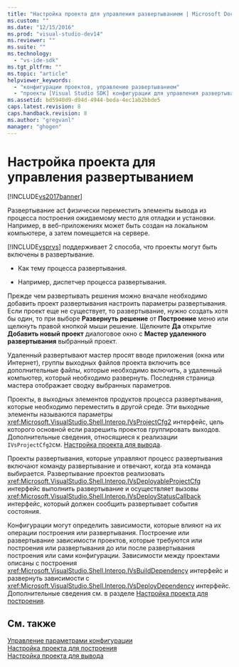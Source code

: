 ```yaml
---
title: "Настройка проекта для управления развертыванием | Microsoft Docs"
ms.custom: ""
ms.date: "12/15/2016"
ms.prod: "visual-studio-dev14"
ms.reviewer: ""
ms.suite: ""
ms.technology: 
  - "vs-ide-sdk"
ms.tgt_pltfrm: ""
ms.topic: "article"
helpviewer_keywords: 
  - "конфигурации проектов, управление развертыванием"
  - "проекты [Visual Studio SDK] конфигурации для управления развертыванием"
ms.assetid: bd5940d9-d94d-4944-beda-4ec1ab2bbde5
caps.latest.revision: 8
caps.handback.revision: 8
ms.author: "gregvanl"
manager: "ghogen"
---
```

# Настройка проекта для управления развертыванием
[!INCLUDE[vs2017banner](../../code-quality/includes/vs2017banner.md)]

Развертывание act физически переместить элементы вывода из процесса построения ожидаемому место для отладки и установки.  Например, в веб\-приложениях может быть создан на локальном компьютере, а затем помещается на сервере.  
  
 [!INCLUDE[vsprvs](../../code-quality/includes/vsprvs_md.md)] поддерживает 2 способа, что проекты могут быть включены в развертывание.  
  
-   Как тему процесса развертывания.  
  
-   Например, диспетчер процесса развертывания.  
  
 Прежде чем развертывать решения можно вначале необходимо добавить проект развертывания настроить параметры развертывания.  Если проект еще не существует, то развертывание, нужно создать хотя бы один, то при выборе **Развернуть решение** от  **Построение** меню или щелкнуть правой кнопкой мыши решение.  Щелкните **Да** открытие  **Добавить новый проект** диалоговое окно с  **Мастер удаленного развертывания** выбранный проект.  
  
 Удаленный развертывают мастер просят вводе приложения \(окна или Интернет\), группы выходных файлов проекта включить все дополнительные файлы, которые необходимо включить, а удаленный компьютер, который необходимо развернуть.  Последняя страница мастера отображает сводку выбранных параметров.  
  
 Проекты, в выходных элементов продуктов процесса развертывания, которые необходимо переместить в другой среде.  Эти выходные элементы называются параметры <xref:Microsoft.VisualStudio.Shell.Interop.IVsProjectCfg2> интерфейс, цель которого основной если разрешить проектов группировать выходов.  Дополнительные сведения, относящиеся к реализации `IVsProjectCfg2`см.  [Настройка проекта для вывода](../../extensibility/internals/project-configuration-for-output.md).  
  
 Проекты развертывания, которые управляют процесс развертывания включают команду развертывание и отвечают, когда эта команда выбирается.  Развертывание проектов реализовать <xref:Microsoft.VisualStudio.Shell.Interop.IVsDeployableProjectCfg> интерфейс выполнить развертывание и осуществляет вызовы  <xref:Microsoft.VisualStudio.Shell.Interop.IVsDeployStatusCallback> интерфейс, который должен сообщить развертывает события состояния.  
  
 Конфигурации могут определить зависимости, которые влияют на их операции построения или развертывания.  Построение или развертывание зависимости проектов, которые требуются или построения или развертывания до или после развертывания построения или сами конфигурации.  Зависимости между проектами описаны с построения <xref:Microsoft.VisualStudio.Shell.Interop.IVsBuildDependency> интерфейс и развернуть зависимости с  <xref:Microsoft.VisualStudio.Shell.Interop.IVsDeployDependency> интерфейс.  Дополнительные сведения см. в разделе [Настройка проекта для построения](../../extensibility/internals/project-configuration-for-building.md).  
  
## См. также  
 [Управление параметрами конфигурации](../../extensibility/internals/managing-configuration-options.md)   
 [Настройка проекта для построения](../../extensibility/internals/project-configuration-for-building.md)   
 [Настройка проекта для вывода](../../extensibility/internals/project-configuration-for-output.md)